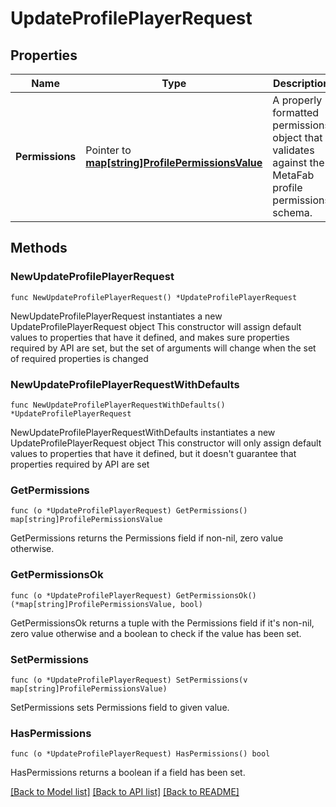 # UpdateProfilePlayerRequest

## Properties

Name | Type | Description | Notes
------------ | ------------- | ------------- | -------------
**Permissions** | Pointer to [**map[string]ProfilePermissionsValue**](ProfilePermissionsValue.md) | A properly formatted permissions object that validates against the MetaFab profile permissions schema. | [optional] 

## Methods

### NewUpdateProfilePlayerRequest

`func NewUpdateProfilePlayerRequest() *UpdateProfilePlayerRequest`

NewUpdateProfilePlayerRequest instantiates a new UpdateProfilePlayerRequest object
This constructor will assign default values to properties that have it defined,
and makes sure properties required by API are set, but the set of arguments
will change when the set of required properties is changed

### NewUpdateProfilePlayerRequestWithDefaults

`func NewUpdateProfilePlayerRequestWithDefaults() *UpdateProfilePlayerRequest`

NewUpdateProfilePlayerRequestWithDefaults instantiates a new UpdateProfilePlayerRequest object
This constructor will only assign default values to properties that have it defined,
but it doesn't guarantee that properties required by API are set

### GetPermissions

`func (o *UpdateProfilePlayerRequest) GetPermissions() map[string]ProfilePermissionsValue`

GetPermissions returns the Permissions field if non-nil, zero value otherwise.

### GetPermissionsOk

`func (o *UpdateProfilePlayerRequest) GetPermissionsOk() (*map[string]ProfilePermissionsValue, bool)`

GetPermissionsOk returns a tuple with the Permissions field if it's non-nil, zero value otherwise
and a boolean to check if the value has been set.

### SetPermissions

`func (o *UpdateProfilePlayerRequest) SetPermissions(v map[string]ProfilePermissionsValue)`

SetPermissions sets Permissions field to given value.

### HasPermissions

`func (o *UpdateProfilePlayerRequest) HasPermissions() bool`

HasPermissions returns a boolean if a field has been set.


[[Back to Model list]](../README.md#documentation-for-models) [[Back to API list]](../README.md#documentation-for-api-endpoints) [[Back to README]](../README.md)


